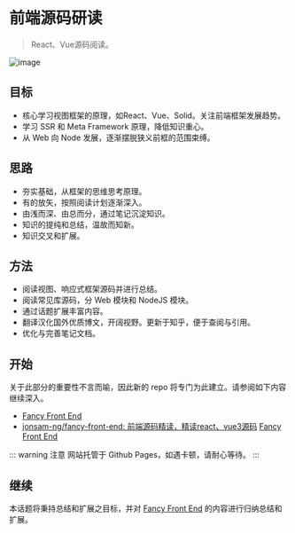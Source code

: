 # 前端源码研读

> React、Vue源码阅读。

![image](https://cdn.staticaly.com/gh/jonsam-ng/image-hosting@master/2022/image.3uun1i7eiba0.webp)

## 目标

- 核心学习视图框架的原理，如React、Vue、Solid。关注前端框架发展趋势。
- 学习 SSR 和 Meta Framework 原理，降低知识重心。
- 从 Web 向 Node 发展，逐渐摆脱狭义前框的范围束缚。

## 思路

- 夯实基础，从框架的思维思考原理。
- 有的放矢，按照阅读计划逐渐深入。
- 由浅而深、由总而分，通过笔记沉淀知识。
- 知识的提纯和总结，温故而知新。
- 知识交叉和扩展。

## 方法

- 阅读视图、响应式框架源码并进行总结。
- 阅读常见库源码，分 Web 模块和 NodeJS 模块。
- 通过话题扩展丰富内容。
- 翻译汉化国外优质博文，开阔视野。更新于知乎，便于查阅与引用。
- 优化与完善笔记文档。

## 开始

关于此部分的重要性不言而喻，因此新的 repo 将专门为此建立。请参阅如下内容继续深入。

- [Fancy Front End](https://source.jonsam.site/)
- [jonsam-ng/fancy-front-end: 前端源码精读，精读react、vue3源码](https://github.com/jonsam-ng/fancy-front-end)
[Fancy Front End](https://source.jonsam.site/)

::: warning 注意
网站托管于 Github Pages，如遇卡顿，请耐心等待。
:::

## 继续

本话题将秉持总结和扩展之目标，并对 [Fancy Front End](https://source.jonsam.site/) 的内容进行归纳总结和扩展。
